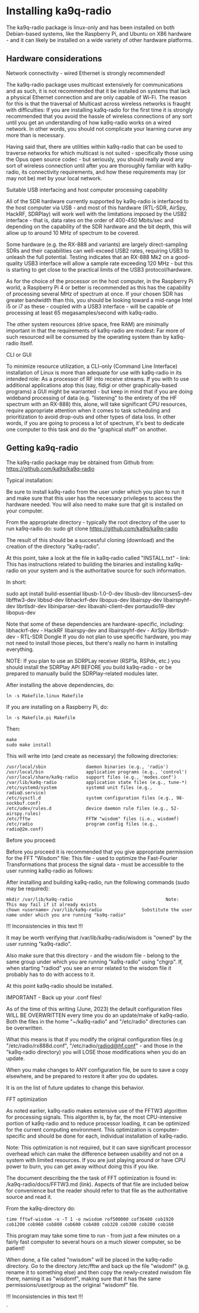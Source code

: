 # Installing ka9q-radio

The ka9q-radio package is linux-only and has been installed on both Debian-based systems, like the Raspberry Pi, and Ubuntu on X86 hardware - and it can likely be installed on a wide variety of other hardware platforms.

## Hardware considerations

Network connectivity - wired Ethernet is strongly recommended!

The ka9q-radio package uses multicast extensively for communications and as such, it is not recommended that it be installed on systems that lack a physical Ethernet connection and are only capable of Wi-Fi.  The reason for this is that the traversal of Multicast across wireless networks is fraught with difficulties:  If you are installing ka9q-radio for the first time it is strongly recommended that you avoid the hassle of wireless connections of any sort until you get an understanding of how ka9q-radio works on a wired network.  In other words, you should not complicate your learning curve any more than is necessary.

Having said that, there are utilities within ka9q-radio that can be used to traverse networks for which multicast is not suited - specifically those using the Opus open source codec - but seriously, you should really avoid any sort of wireless connection until after you are thoroughly familiar with ka9q-radio, its connectivity requirements, and how these requirements may (or may not be) met by your local network.


Suitable USB interfacing and host computer processing capability

All of the SDR hardware currently supported by ka9q-radio is interfaced to the host computer via USB - and most of this hardware (RTL-SDR, AirSpy, HackRF, SDRPlay) will work well with the limitations imposed by the USB2 interface - that is, data rates on the order of 400-450 Mbits/sec and depending on the capability of the SDR hardware and the bit depth, this will allow up to around 10 MHz of spectrum to be covered.

Some hardware (e.g. the RX-888 and variants) are largely direct-sampling SDRs and their capabilities can well-exceed USB2 rates, requiring USB3 to unleash the full potential.  Testing indicates that an RX-888 Mk2 on a good-quality USB3 interface will allow a sample rate exceeding 120 MHz - but this is starting to get close to the practical limits of the USB3 protocol/hardware.

As for the choice of the processor on the host computer, in the Raspberry Pi world, a Raspberry Pi 4 or better is recommended as this has the capability of processing several MHz of spectrum at once.  If your chosen SDR has greater bandwidth than this, you should be looking toward a mid-range Intel i5 or i7 as these - coupled with a USB3 interface - will be capable of processing at least 65 megasamples/second with ka9q-radio.

The other system resources (drive space, free RAM) are minimally important in that the requirements of ka9q-radio are modest:  Far more of such resourced will be consumed by the operating system than by ka9q-radio itself.

CLI or GUI

To minimize resource utilization, a CLI-only (Command Line Interface) installation of Linux is more than adequate for use with ka9q-radio in its intended role:  As a processor of RF into receive streams.  If you with to use additional applications atop this (say, fldigi or other graphically-based programs) a GUI might be warranted - but keep in mind that if you are doing wideband processing of data (e.g. "listening" to the entirety of the HF spectrum with an RX-888) this, alone, will take significant CPU resources, require appropriate attention when it comes to task scheduling and prioritization to avoid drop-outs and other types of data loss.  In other words, if you are going to process a lot of spectrum, it's best to dedicate one computer to this task and do the "graphical stuff" on another.



## Getting ka9q-radio

The ka9q-radio package may be obtained from Github from:  https://github.com/ka9q/ka9q-radio

Typical installation:

Be sure to install ka9q-radio from the user under which you plan to run it and make sure that this user has the necessary privileges to access the hardware needed.  You will also need to make sure that git is installed on your computer.

From the appropriate directory - typically the root directory of the user to run ka9q-radio do:  sudo git clone https://github.com/ka9q/ka9q-radio

The result of this should be a successful cloning (download) and the creation of the directory "ka9q-radio".

At this point, take a look at the file in ka9q-radio called "INSTALL.txt" - link:  This has instructions related to building the binaries and installing ka9q-radio on your system and is the authoritative source for such information.  

In short:

sudo apt install build-essential libusb-1.0-0-dev libusb-dev libncurses5-dev libfftw3-dev libbsd-dev libhackrf-dev libopus-dev libairspy-dev libairspyhf-dev librtlsdr-dev libiniparser-dev libavahi-client-dev portaudio19-dev libopus-dev

Note that some of these dependencies are hardware-specific, including:
libhackrf-dev - HackRF
libairspy-dev and libairspyhf-dev - AirSpy
librtlsdr-dev - RTL-SDR Dongle
If you do not plan to use specific hardware, you may not need to install those pieces, but there's really no harm in installing everything.

NOTE:  If you plan to use an SDRPLay receiver (RSP1a, RSPdx, etc.) you should install the SDRPlay API BEFORE you build ka9q-radio - or be prepared to manually build the SDRPlay-related modules later.

After installing the above dependencies, do:
```
ln -s Makefile.linux Makefile 
```
If you are installing on a Raspberry Pi, do:
```
ln -s Makefile.pi Makefile
```


Then:

```
make
sudo make install
```

This will write into (and create as necessary) the following directories:

```
/usr/local/sbin               daemon binaries (e.g., 'radio')
/usr/local/bin                application programs (e.g., 'control')
/usr/local/share/ka9q-radio   support files (e.g., 'modes.conf')
/var/lib/ka9q-radio           application state files (e.g., tune-*)
/etc/systemd/system           systemd unit files (e.g., radio@.service)
/etc/sysctl.d                 system configuration files (e.g., 98-sockbuf.conf)
/etc/udev/rules.d             device daemon rule files (e.g., 52-airspy.rules)
/etc/fftw                     FFTW "wisdom" files (i.e., wisdomf)
/etc/radio                    program config files (e.g., radio@2m.conf)
```

Before you proceed:

Before you proceed it is recommended that you give appropriate permission for the FFT "Wisdom" file:  This file - used to optimize the Fast-Fourier Transformations that process the signal data - must be accessible to the user running ka9q-radio as follows:

After installing and building ka9q-radio, run the following commands (sudo may be required):

```
mkdir /var/lib/ka9q-radio                                   Note:  This may fail if it already exists
chown <username> /var/lib/ka9q-radio               Substitute the user name under which you are running "ka9q-radio"
```
!!! Inconsistencies in this text !!!

It may be worth verifying that /var/lib/ka9q-radio/wisdom is "owned" by the user running "ka9q-radio".

Also make sure that this directory - and the wisdom file - belong to the same group under which you are running "ka9q-radio" using "chgrp".  If, when starting "radiod" you see an error related to the wisdom file it probably has to do with access to it.

At this point ka9q-radio should be installed.


IMPORTANT - Back up your .conf files!

As of the time of this writing (June, 2023) the default configuration files WILL BE OVERWRITTEN every time you do an update/make of ka9q-radio.  Both the files in the home "~/ka9q-radio" and "/etc/radio" directories can be overwritten.

What this means is that if you modify the original configuration files (e.g "/etc/radio/rx888d.conf", "/etc/radio/radiod@hf.conf" - and those in the "ka9q-radio directory) you will LOSE those modifications when you do an update.

When you make changes to ANY configuration file, be sure to save a copy elsewhere, and be prepared to restore it after you do updates.

It is on the list of future updates to change this behavior.




FFT optimization

As noted earlier, ka9q-radio makes extensive use of the FFTW3 algorithm for processing signals.  This algorithm is, by far, the most CPU-intensive portion of ka9q-radio and to reduce processor loading, it can be optimized for the current computing environment.  This optimization is computer-specific and should be done for each, individual installation of ka9q-radio.

Note:  This optimization is not required, but it can save significant processor overhead which can make the difference between usability and not on a system with limited resources.  If you are just playing around or have CPU power to burn, you can get away without doing this if you like.

The document describing the the task of FFT optimization is found in:  /ka9q-radio/docs/FFTW3.md (link).  Aspects of that file are included below for convenience but the reader should refer to that file as the authoritative source and read it.

From the ka9q-directory do:   

```
time fftwf-wisdom -v -T 1 -o nwisdom rof500000 cof36480 cob1920 cob1200 cob960 cob800 cob600 cob480 cob320 cob300 cob200 cob160
```

This program may take some time to run - from just a few minutes on a fairly fast computer to several hours on a much slower computer, so be patient!

When done, a file called "nwisdom" will be placed in the ka9q-radio directory.  Go to the directory /etc/fftw and back up the file "wisdomf" (e.g. rename it to something else) and then copy the newly-created nwisdom file there, naming it as "wisdomf", making sure that it has the same permissions/user/group as the original "wisdomf" file.

!!! Inconsistencies in this text !!!

`
